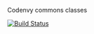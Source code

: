 Codenvy commons classes

[![Build Status](http://ci.codenvy-dev.com/jenkins/buildStatus/icon?job=commons-master-ci)](http://ci.codenvy-dev.com/jenkins/job/commons-master-ci/)

